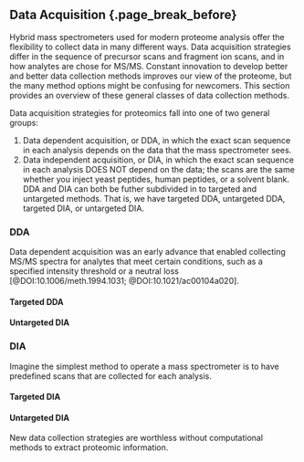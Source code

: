 ## Data Acquisition {.page_break_before}

Hybrid mass spectrometers used for modern proteome analysis offer the flexibility to collect data in many different ways. 
Data acquisition strategies differ in the sequence of precursor scans and fragment ion scans, and in how analytes are chose for MS/MS. 
Constant innovation to develop better and better data collection methods improves our view of the proteome, but the many method options might be confusing for newcomers. 
This section provides an overview of these general classes of data collection methods. 

Data acquisition strategies for proteomics fall into one of two general groups:
1. Data dependent acquisition, or DDA, in which the exact scan sequence in each analysis depends on the data that the mass spectrometer sees.
2. Data independent acquisition, or DIA, in which the exact scan sequence in each analysis DOES NOT depend on the data; the scans are the same whether you inject yeast peptides, human peptides, or a solvent blank.  
DDA and DIA can both be futher subdivided in to targeted and untargeted methods. That is, we have targeted DDA, untargeted DDA, targeted DIA, or untargeted DIA.


### DDA
Data dependent acquisition was an early advance that enabled collecting MS/MS spectra for analytes that meet certain conditions, such as a specified intensity threshold or a neutral loss [@DOI:10.1006/meth.1994.1031; @DOI:10.1021/ac00104a020]. 

#### Targeted DDA

#### Untargeted DIA


### DIA
Imagine the simplest method to operate a mass spectrometer is to have predefined scans that are collected for each analysis.

#### Targeted DIA

#### Untargeted DIA


New data collection strategies are worthless without computational methods to extract proteomic information. 
